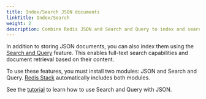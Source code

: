 ```yaml
---
title: Index/Search JSON documents
linkTitle: Index/Search
weight: 2
description: Combine Redis JSON and Search and Query to index and search JSON documents
---
```


In addition to storing JSON documents, you can also index them using the [Search and Query](/docs/stack/search) feature. This enables full-text search capabilities and document retrieval based on their content.

To use these features, you must install two modules: JSON and Search and Query. [Redis Stack](/docs/stack) automatically includes both modules.

See the [tutorial](/docs/stack/search/indexing_json) to learn how to use Search and Query with JSON.

